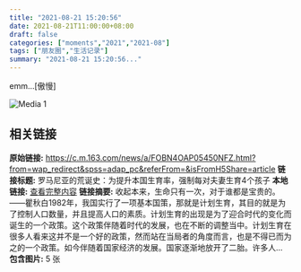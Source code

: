 ```yaml
---
title: "2021-08-21 15:20:56"
date: 2021-08-21T11:00:00+08:00
draft: false
categories: ["moments","2021","2021-08"]
tags: ["朋友圈","生活记录"]
summary: "2021-08-21 15:20:56..."
---
```


emm…[傲慢]

![Media 1](/Moments/photos/2021-08-21/202108211520560.jpg)

## 相关链接

**原始链接:** https://c.m.163.com/news/a/FOBN4OAP05450NFZ.html?from=wap_redirect&spss=adap_pc&referFrom=&isFromH5Share=article
**链接标题:** 罗马尼亚的荒诞史：为提升本国生育率，强制每对夫妻生育4个孩子
**本地链接:** [查看完整内容](/link_content/2021/08/2021-08-21-1/link_content/)
**链接摘要:** 收起本来，生命只有一次，对于谁都是宝贵的。——瞿秋白1982年，我国实行了一项基本国策，那就是计划生育，其目的就是为了控制人口数量，并且提高人口的素质。计划生育的出现是为了迎合时代的变化而诞生的一个政策。这个政策伴随着时代的发展，也在不断的调整当中。计划生育在很多人看来这并不是一个好的政策，然而站在当局者的角度而言，也是不得已而为之的一个政策。如今伴随着国家经济的发展。国家逐渐地放开了二胎。许多人...
**包含图片:** 5 张

